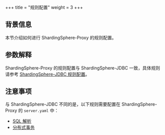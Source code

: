 +++
title = "规则配置"
weight = 3
+++

## 背景信息

本节介绍如何进行 ShardingSphere-Proxy 的规则配置。

## 参数解释

ShardingSphere-Proxy 的规则配置与 ShardingSphere-JDBC 一致，具体规则请参考 [ShardingSphere-JDBC 规则配置](/cn/user-manual/shardingsphere-jdbc/yaml-config/rules/)。

## 注意事项

与 ShardingSphere-JDBC 不同的是，以下规则需要配置在 ShardingSphere-Proxy 的 `server.yaml` 中：
* [SQL 解析](/cn/user-manual/shardingsphere-jdbc/yaml-config/rules/sql-parser/)
* [分布式事务](/cn/user-manual/shardingsphere-jdbc/yaml-config/rules/transaction/)
